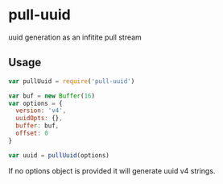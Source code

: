 # pull-uuid
uuid generation as an infitite pull stream

## Usage

```js
var pullUuid = require('pull-uuid')

var buf = new Buffer(16)
var options = {
  version: 'v4',
  uuidOpts: {},
  buffer: buf,
  offset: 0
}

var uuid = pullUuid(options)
```
If no options object is provided it will generate uuid v4 strings.


  
